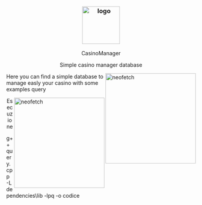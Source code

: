 <h3 align="center"><img src="https://i.imgur.com/yl0JUct.jpeg" alt="logo" height="100px"></h3>
<p align="center">CasinoManager</p>

<p align="center">
  <p align="center">Simple casino manager database</p>
</p>

<img src="https://i.imgur.com/GFmC5Ad.png](https://www.google.com/url?sa=i&url=https%3A%2F%2Fwww.repubblica.it%2Fgiochi-e-scommesse%2Fgiochi-online%2F2020%2F05%2F21%2Fnews%2Fprincipato_di_monaco_via_libera_per_la_riapertura_del_casino_di_montecarlo_il_2_giugno-257638549%2F&psig=AOvVaw0jFOTxTDLFx-7w7gK2e9a2&ust=1653644298319000&source=images&cd=vfe&ved=0CAwQjRxqFwoTCOD54dXv_PcCFQAAAAAdAAAAABAO)" alt="neofetch" align="right" height="240px">

Here you can find a simple database to manage easly your casino with some examples query

<img src="https://i.imgur.com/lUrkQBN.png" alt="neofetch" align="right" height="240px">

<p align="center">
  <p align="center">Esecuzione</p>
</p>

g++ query.cpp -L dependencies\lib -lpq -o codice
